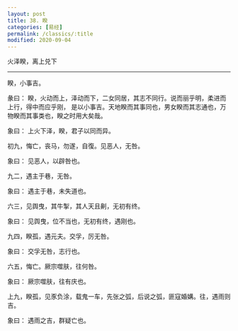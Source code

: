 ```yaml
---
layout: post
title: 38. 睽
categories: [易经]
permalink: /classics/:title
modified: 2020-09-04
---
```


火泽睽，离上兑下

---

睽，小事吉。

彖曰： 睽，火动而上，泽动而下，二女同居，其志不同行。说而丽乎明，柔进而上行，得中而应乎刚，
是以小事吉。天地睽而其事同也，男女睽而其志通也，万物睽而其事类也，睽之时用大矣哉。

象曰： 上火下泽，睽，君子以同而异。

初九，悔亡，丧马，勿遂，自復。见恶人，无咎。

象曰： 见恶人，以辟咎也。

九二，遇主于巷，无咎。

象曰： 遇主于巷，未失道也。

六三，见舆曳，其牛掣，其人天且劓，无初有终。

象曰： 见舆曳，位不当也，无初有终，遇刚也。

九四，睽孤，遇元夫。交孚，厉无咎。

象曰： 交孚无咎，志行也。

六五，悔亡。厥宗噬肤，往何咎。

象曰： 厥宗噬肤，往有庆也。

上九，睽孤，见豕负涂，载鬼一车，先张之弧，后说之弧，匪寇婚媾。往，遇雨则吉。

象曰： 遇雨之吉，群疑亡也。
